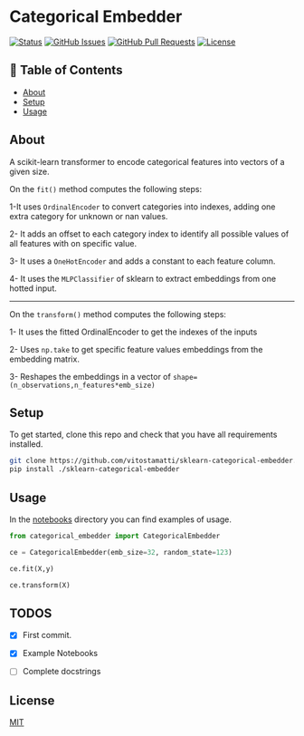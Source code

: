 # Categorical Embedder

[![Status](https://img.shields.io/badge/status-active-success.svg)]()
[![GitHub Issues](https://img.shields.io/github/issues/vitostamatti/sklearn-categorical-embedder.svg)](https://github.com/vitostamatti/sklearn-categorical-embedder/issues)
[![GitHub Pull Requests](https://img.shields.io/github/issues-pr/vitostamatti/sklearn-categorical-embedder.svg)](https://github.com/vitostamatti/sklearn-categorical-embedder/pulls)
[![License](https://img.shields.io/badge/license-MIT-blue.svg)](/LICENSE)



## 📝 Table of Contents

- [About](#about)
- [Setup](#setup)
- [Usage](#usage)


## About <a name = "about"></a>

A scikit-learn transformer to encode categorical features into vectors of a given size.


On the ``fit()`` method computes the following steps:

1-It uses ``OrdinalEncoder`` to convert categories into indexes, adding one
extra category for unknown or nan values.

2- It adds an offset to each category index to identify all possible
values of all features with on specific value.

3- It uses a ``OneHotEncoder`` and adds a constant to each feature column.

4- It uses the ``MLPClassifier`` of sklearn to extract embeddings from
one hotted input.

-------

On the ``transform()`` method computes the following steps:

1- It uses the fitted OrdinalEncoder to get the indexes of the inputs

2- Uses ``np.take`` to get specific feature values embeddings from the embedding matrix.

3- Reshapes the embeddings in a vector of ``shape=(n_observations,n_features*emb_size)``

## Setup <a name = "setup"></a>

To get started, clone this repo and check that you have all requirements installed.

```bash
git clone https://github.com/vitostamatti/sklearn-categorical-embedder.git
pip install ./sklearn-categorical-embedder
``` 

## Usage <a name = "usage"></a>

In the [notebooks](/notebooks/) directory you can find examples of usage.

```python
from categorical_embedder import CategoricalEmbedder

ce = CategoricalEmbedder(emb_size=32, random_state=123)

ce.fit(X,y)

ce.transform(X)
```



## TODOS

- [X] First commit.
- [X] Example Notebooks
- [ ] Complete docstrings



## License

[MIT](LICENSE.txt)
